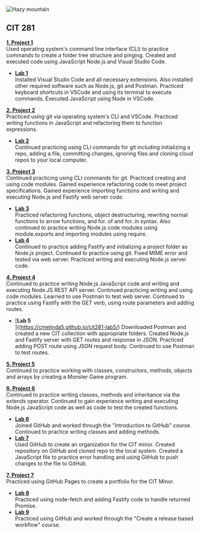 ![Hazy mountain](https://images.unsplash.com/photo-1653917189526-71eebe91564f?ixlib=rb-1.2.1&ixid=MnwxMjA3fDB8MHxwaG90by1wYWdlfHx8fGVufDB8fHx8&auto=format&fit=crop&w=1170&q=80)
## CIT 281

[**1. Project 1**<br/>](https://cmelinda5.github.io/cit281-p1/)
Used operating system's command line interface (CLI) to practice commands to create a folder tree structure and pinging. Created and executed code using JavaScript Node.js and Visual Studio Code. 

  - [**Lab 1**<br/>](https://cmelinda5.github.io/cit281-lab1/)
  Installed Visual Studio Code and all necessary extensions. Also installed other required software such as Node.js, git and Postman. Practiced keyboard shortcuts in VSCode and using its terminal to execute commands. Executed JavaScript using Node in VSCode.

[**2. Project 2**<br/>](https://cmelinda5.github.io/cit281-p2/)
Practiced using git via operating system's CLI and VSCode. Practiced writing functions in JavaScript and refactoring them to function expressions.
  - [**Lab 2**<br/>](https://cmelinda5.github.io/cit281-lab2/)
  Continued practicing using CLI commands for git including initializing a repo, adding a file, committing changes, ignoring files and cloning cloud repos to your local computer. 

[**3. Project 3**<br/>](https://cmelinda5.github.io/cit281-p3/)
 Continued practicing using CLI commands for git. Practiced creating and using code modules. Gained experience refactoring code to meet project specifications. Gained experience importing functions and writing and executing Node.js and Fastify web server code. 
  - [**Lab 3**<br/>](https://cmelinda5.github.io/cit281-lab3/)
  Practiced refactoring functions, object destructuring, rewriting normal functions to arrow functions, and for..of and for..in syntax. Also continued to practice writing Node.js code modules using module.exports and importing modules using require. 
  - [**Lab 4**<br/>](https://cmelinda5.github.io/cit281-lab4/)
  Continued to practice adding Fastify and initializing a project folder as Node.js project. Continued to practice using git. Fixed MIME error and tested via web server. Practiced writing and executing Node.js server code.

[**4. Project 4**<br/>](https://cmelinda5.github.io/cit281-p4/)
Continued to practice writing Node.js JavaScript code and writing and executing Node.JS REST API server. Continued practicing writing and using code modules. Learned to use Postman to test web server. Continued to practice using Fastify with the GET verb, using route parameters and adding routes. 
  - [**Lab 5**<br/>]((https://cmelinda5.github.io/cit281-lab5/)
  Downloaded Postman and created a new CIT collection with appropriate folders. Created Node.js and Fastify server with GET routes and response in JSON. Practiced adding POST route using JSON request body. Continued to use Postman to test routes. 

[**5. Project 5**<br/>](https://cmelinda5.github.io/cit281-p5/)
Continued to practice working with classes, constructors, methods, objects and arrays by creating a Monster Game program. 

[**6. Project 6**<br/>](https://cmelinda5.github.io/cit281-p6/)
Continued to practice writing classes, methods and inheritance via the extends operator. Continued to gain experience writing and executing Node.js JavaScript code as well as code to test the created functions. 
  - [**Lab 6**<br/>](https://cmelinda5.github.io/cit281-lab6/)
  Joined GitHub and worked through the "Introduction to GitHub" course. Continued to practice writing classes and adding methods. 
  - [**Lab 7**<br/>](https://cmelinda5.github.io/cit281-lab7/)
  Used GitHub to create an organization for the CIT minor. Created repository on GitHub and cloned repo to the local system. Created a JavaScript file to practice error handling and using GitHub to push changes to the file to GitHub. 

[**7. Project 7**<br/>](https://cmelinda5.github.io/cit281-p7/)
Practiced using GitHub Pages to create a portfolio for the CIT Minor. 
  - [**Lab 8**<br/>](https://cmelinda5.github.io/cit281-lab8/)
  Practiced using node-fetch and adding Fastify code to handle returned Promise. 
  - [**Lab 9**<br/>](https://cmelinda5.github.io/cit281-lab9/)
  Practiced using GitHub and worked through the "Create a release based workflow" course. 
